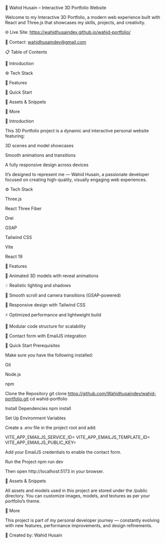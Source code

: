 🚀 Wahid Husain – Interactive 3D Portfolio Website

Welcome to my Interactive 3D Portfolio, a modern web experience built with React and Three.js that showcases my skills, projects, and creativity.

🌐 Live Site: https://wahidhusaindev.github.io/wahid-portfolio/

📧 Contact: wahidhusaindev@gmail.com

📋 Table of Contents

🤖 Introduction

⚙️ Tech Stack

🔋 Features

🤸 Quick Start

🔗 Assets & Snippets

🚀 More

🤖 Introduction

This 3D Portfolio project is a dynamic and interactive personal website featuring:

3D scenes and model showcases

Smooth animations and transitions

A fully responsive design across devices

It’s designed to represent me — Wahid Husain, a passionate developer focused on creating high-quality, visually engaging web experiences.

⚙️ Tech Stack

Three.js

React Three Fiber

Drei

GSAP

Tailwind CSS

Vite

React 19

🔋 Features

🎨 Animated 3D models with reveal animations

💡 Realistic lighting and shadows

🔁 Smooth scroll and camera transitions (GSAP-powered)

📱 Responsive design with Tailwind CSS

⚡ Optimized performance and lightweight build

🧩 Modular code structure for scalability

💬 Contact form with EmailJS integration

🤸 Quick Start
Prerequisites

Make sure you have the following installed:

Git

Node.js

npm

Clone the Repository
git clone https://github.com/Wahidhusaindev/wahid-portfolio.git
cd wahid-portfolio

Install Dependencies
npm install

Set Up Environment Variables

Create a .env file in the project root and add:

VITE_APP_EMAILJS_SERVICE_ID=
VITE_APP_EMAILJS_TEMPLATE_ID=
VITE_APP_EMAILJS_PUBLIC_KEY=


Add your EmailJS credentials to enable the contact form.

Run the Project
npm run dev


Then open http://localhost:5173
 in your browser.

🔗 Assets & Snippets

All assets and models used in this project are stored under the /public directory.
You can customize images, models, and textures as per your portfolio’s theme.

🚀 More

This project is part of my personal developer journey — constantly evolving with new features, performance improvements, and design refinements.

💼 Created by: Wahid Husain